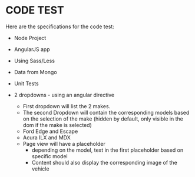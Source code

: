 # CODE TEST

Here are the specifications for the code test:

* Node Project
* AngularJS app
* Using Sass/Less
* Data from Mongo
* Unit Tests

* 2 dropdowns - using an angular directive
    * First dropdown will list the 2 makes.  
    * The second Dropdown will contain the corresponding models based on the selection of the make (hidden by default, only visible in the dom if the make is selected)
    * Ford  Edge and Escape
    * Acura  ILX and MDX
    * Page view will have a placeholder
        * depending on the model, text in the first placeholder based on specific model
        * Content should also display the corresponding image of the vehicle
